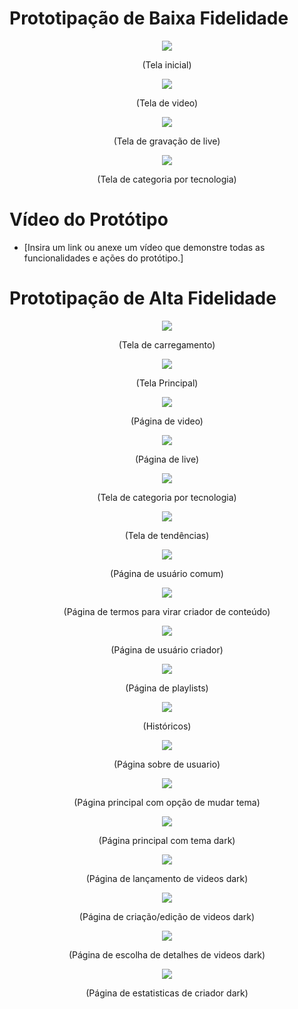 # Prototipação de Baixa Fidelidade
<div align="center">
  <img src="./img/Baixa-fidelidade-home.png">
  <p>(Tela inicial)</p>
</div>

<div align="center">
  <img src="./img/Baixa-fidelidade-Video.png">
  <p>(Tela de video)</p>
</div>

<div align="center">
  <img src="./img/Baixa-fidelidade-Live.png">
  <p>(Tela de gravação de live)</p>
</div>

<div align="center">
  <img src="./img/Baixa-fidelidade-Por-tecnologia.png">
  <p>(Tela de categoria por tecnologia)</p>
</div>


# Vídeo do Protótipo
- [Insira um link ou anexe um vídeo que demonstre todas as funcionalidades e ações do protótipo.]

# Prototipação de Alta Fidelidade

<div align="center">
  <img src="./img/telas/loading.png">
  <p>(Tela de carregamento)</p>
</div>

<div align="center">
  <img src="./img/telas/Home.png">
  <p>(Tela Principal)</p>
</div>

<div align="center">
  <img src="./img/telas/Video.png">
  <p>(Página de video)</p>
</div>

<div align="center">
  <img src="./img/telas/live.png">
  <p>(Página de live)</p>
</div>

<div align="center">
  <img src="./img/telas/tecnologia.png">
  <p>(Tela de categoria por tecnologia)</p>
</div>

<div align="center">
  <img src="./img/telas/Tendencias.png">
  <p>(Tela de tendências)</p>
</div>

<div align="center">
  <img src="./img/telas/Conta.png">
  <p>(Página de usuário comum)</p>
</div>

<div align="center">
  <img src="./img/telas/termos.png">
  <p>(Página de termos para virar criador de conteúdo)</p>
</div>

<div align="center">
  <img src="./img/telas/Conta-criador.png">
  <p>(Página de usuário criador)</p>
</div>

<div align="center">
  <img src="./img/telas/playlist.png">
  <p>(Página de playlists)</p>
</div>

<div align="center">
  <img src="./img/telas/historico.png">
  <p>(Históricos)</p>
</div>

<div align="center">
  <img src="./img/telas/sobre.png">
  <p>(Página sobre de usuario)</p>
</div>

<div align="center">
  <img src="./img/telas/Home-criador.png">
  <p>(Página principal com opção de mudar tema)</p>
</div>

<div align="center">
  <img src="./img/telas/Home-dark.png">
  <p>(Página principal com tema dark)</p>
</div>

<div align="center">
  <img src="./img/telas/estudio.png">
  <p>(Página de lançamento de videos dark)</p>
</div>

<div align="center">
  <img src="./img/telas/criar-video.png">
  <p>(Página de criação/edição de videos dark)</p>
</div>

<div align="center">
  <img src="./img/telas/detalhes-video.png">
  <p>(Página de escolha de detalhes de videos dark)</p>
</div>

<div align="center">
  <img src="./img/telas/Estatisticas.png">
  <p>(Página de estatisticas de criador dark)</p>
</div>